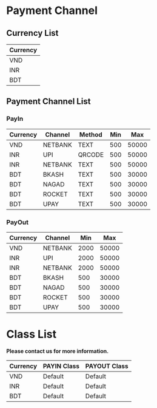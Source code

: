 # Payment Channel

## Currency List

|Currency |
|:--------|
|VND      |
|INR      |
|BDT      |

## Payment Channel List

### PayIn

|Currency  |Channel    |Method      |Min   |Max   |
|----------|-----------|------------|------|------|
|VND       |NETBANK    |TEXT        |500   |50000 |
|INR       |UPI        |QRCODE      |500   |50000 |
|INR       |NETBANK    |TEXT        |500   |50000 |
|BDT       |BKASH      |TEXT        |500   |30000 |
|BDT       |NAGAD      |TEXT        |500   |30000 |
|BDT       |ROCKET     |TEXT        |500   |30000 |
|BDT       |UPAY       |TEXT        |500   |30000 |

### PayOut

|Currency  |Channel    |Min   |Max   |
|----------|-----------|------|------|
|VND       |NETBANK    |2000  |50000 |
|INR       |UPI        |2000  |50000 |
|INR       |NETBANK    |2000  |50000 |
|BDT       |BKASH      |500   |30000 |
|BDT       |NAGAD      |500   |30000 |
|BDT       |ROCKET     |500   |30000 |
|BDT       |UPAY       |500   |30000 |

# Class List

**Please contact us for more information.**

|Currency | PAYIN Class      | PAYOUT Class     |
|:--------|------------------|------------------|
|VND      | Default          | Default          |
|INR      | Default          | Default          |
|BDT      | Default          | Default          |

